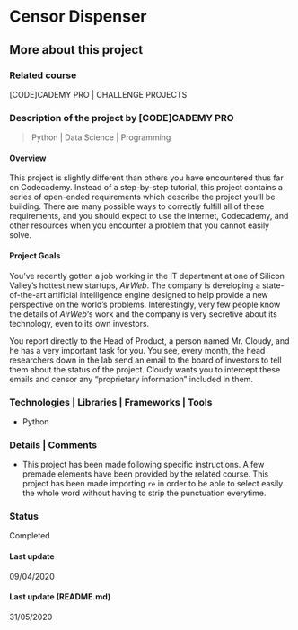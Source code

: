 # Censor Dispenser

## More about this project

### Related course
[CODE]CADEMY PRO | CHALLENGE PROJECTS

### Description of the project by [CODE]CADEMY PRO
> Python | Data Science | Programming

#### Overview
This project is slightly different than others you have encountered thus far on Codecademy. Instead of a step-by-step tutorial, this project contains a series of open-ended requirements which describe the project you’ll be building. There are many possible ways to correctly fulfill all of these requirements, and you should expect to use the internet, Codecademy, and other resources when you encounter a problem that you cannot easily solve.

#### Project Goals
You’ve recently gotten a job working in the IT department at one of Silicon Valley’s hottest new startups, *AirWeb*. The company is developing a state-of-the-art artificial intelligence engine designed to help provide a new perspective on the world’s problems. Interestingly, very few people know the details of *AirWeb*‘s work and the company is very secretive about its technology, even to its own investors.

You report directly to the Head of Product, a person named Mr. Cloudy, and he has a very important task for you. You see, every month, the head researchers down in the lab send an email to the board of investors to tell them about the status of the project. Cloudy wants you to intercept these emails and censor any “proprietary information” included in them. ​
  
### Technologies | Libraries | Frameworks | Tools  
- Python

### Details | Comments
- This project has been made following specific instructions. A few premade elements have been provided by the related course. 
This project has been made importing `re` in order to be able to select easily the whole word without having to strip the punctuation everytime.

### Status
Completed

#### Last update
09/04/2020

#### Last update (README.md)
31/05/2020
